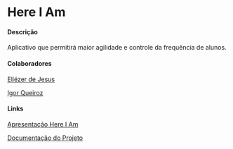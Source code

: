 # Here I Am
#### Descrição  
Aplicativo que permitirá maior agilidade e controle da frequência de alunos.
#### Colaboradores
[Eliézer de Jesus](https://github.com/eliezerdejj)  

[Igor Queiroz](https://github.com/igorqsilva)

#### Links
[Apresentação Here I Am](https://docs.google.com/presentation/d/1xk70MBOXVAQ6kbUEaTMhTkMzoSpqRdCDJuC0XVa1quQ/edit#slide=id.g1120e21370_0_0)

[Documentação do Projeto](https://drive.google.com/drive/folders/0B-UBJDgjiTF4YUdiUXJxNGtMb1U?usp=sharing)
